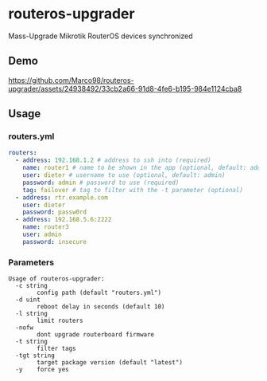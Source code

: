 # routeros-upgrader

Mass-Upgrade Mikrotik RouterOS devices synchronized

## Demo

https://github.com/Marco98/routeros-upgrader/assets/24938492/33cb2a66-91d8-4fe6-b195-984e1124cba8

## Usage

### routers.yml

```yaml
routers:
  - address: 192.168.1.2 # address to ssh into (required)
    name: router1 # name to be shown in the app (optional, default: address)
    user: dieter # username to use (optional, default: admin)
    password: admin # password to use (required)
    tag: failover # tag to filter with the -t parameter (optional)
  - address: rtr.example.com
    user: dieter
    password: passw0rd
  - address: 192.168.5.6:2222
    name: router3
    user: admin
    password: insecure
```

### Parameters

```shell
Usage of routeros-upgrader:
  -c string
        config path (default "routers.yml")
  -d uint
        reboot delay in seconds (default 10)
  -l string
        limit routers
  -nofw
        dont upgrade routerboard firmware
  -t string
        filter tags
  -tgt string
        target package version (default "latest")
  -y    force yes
```
